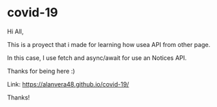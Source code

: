 # covid-19
Hi All,

This is a proyect that i made for learning how usea API from other page.

In this case, I use fetch and async/await for use an Notices API.

Thanks for being here :)

Link: https://alanvera48.github.io/covid-19/



Thanks!
